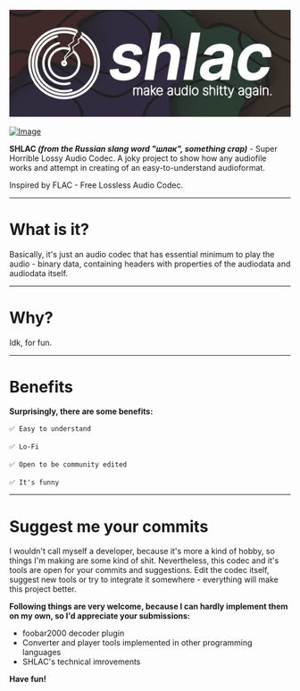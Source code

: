 <p align="center"><a href="#"><img src="shlac_logo.png" alt="Image"></a></p>
<p align="left"><a href="#"><img src="https://img.shields.io/badge/project_quality-shittiest_shit-brown?style=plastic" alt="Image"></a></p>
<b>SHLAC <i>(from the Russian slang word "шлак", something crap)</i></b> - Super Horrible Lossy Audio Codec. A joky project to show how any audiofile works and attempt in creating of an easy-to-understand audioformat.


Inspired by FLAC - Free Lossless Audio Codec.

<hr>
<h1>What is it?</h1>
Basically, it's just an audio codec that has essential minimum to play the audio - binary data, containing headers with properties of the audiodata and audiodata itself.

<hr>
<h1>Why?</h1>
Idk, for fun.

<hr>
<h1>Benefits</h1>
<b>Surprisingly, there are some benefits:</b>

```
✅ Easy to understand

✅ Lo-Fi

✅ Open to be community edited

✅ It's funny
```

<hr>
<h1>Suggest me your commits</h1>
I wouldn't call myself a developer, because it's more a kind of hobby, so things I'm making are some kind of shit.
Nevertheless, this codec and it's tools are open for your commits and suggestions.
Edit the codec itself, suggest new tools or try to integrate it somewhere - everything will make this project better.

<b>Following things are very welcome, because I can hardly implement them on my own, so I'd appreciate your submissions:</b>
- foobar2000 decoder plugin
- Converter and player tools implemented in other programming languages
- SHLAC's technical imrovements

<b>Have fun!</b>
